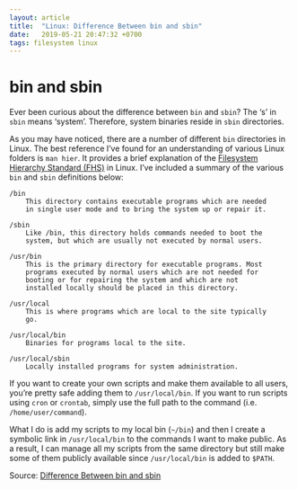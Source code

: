 ```yaml
---
layout: article
title:  "Linux: Difference Between bin and sbin"
date:   2019-05-21 20:47:32 +0700
tags: filesystem linux
---
```


# bin and sbin

Ever been curious about the difference between `bin` and `sbin`? The ‘s’ in `sbin` means ‘system’. Therefore, system binaries reside in `sbin` directories.

As you may have noticed, there are a number of different `bin` directories in Linux. The best reference I’ve found for an understanding of various Linux folders is `man hier`. It provides a brief explanation of the [Filesystem Hierarchy Standard (FHS)](https://en.wikipedia.org/wiki/Filesystem_Hierarchy_Standard) in Linux. I’ve included a summary of the various `bin` and `sbin` definitions below:

```
/bin
    This directory contains executable programs which are needed
    in single user mode and to bring the system up or repair it.

/sbin
    Like /bin, this directory holds commands needed to boot the 
    system, but which are usually not executed by normal users.

/usr/bin
    This is the primary directory for executable programs. Most
    programs executed by normal users which are not needed for 
    booting or for repairing the system and which are not
    installed locally should be placed in this directory.

/usr/local
    This is where programs which are local to the site typically
    go.

/usr/local/bin
    Binaries for programs local to the site.

/usr/local/sbin
    Locally installed programs for system administration.
```

If you want to create your own scripts and make them available to all users, you’re pretty safe adding them to `/usr/local/bin`. If you want to run scripts using `cron` or `crontab`, simply use the full path to the command (i.e. `/home/user/command`).

What I do is add my scripts to my local bin (`~/bin`) and then I create a symbolic link in `/usr/local/bin` to the commands I want to make public. As a result, I can manage all my scripts from the same directory but still make some of them publicly available since `/usr/local/bin` is added to `$PATH`.

Source: [Difference Between bin and sbin](http://blog.taylormcgann.com/2014/04/11/difference-bin-sbin/)

